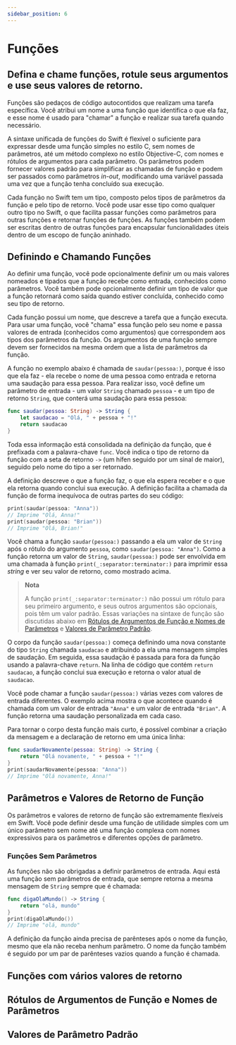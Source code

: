 ```yaml
---
sidebar_position: 6
---
```


# Funções

## Defina e chame funções, rotule seus argumentos e use seus valores de retorno.

Funções são pedaços de código autocontidos que realizam uma tarefa específica. Você atribui um nome a uma função que identifica o que ela faz, e esse nome é usado para "chamar" a função e realizar sua tarefa quando necessário.

A sintaxe unificada de funções do Swift é flexível o suficiente para expressar desde uma função simples no estilo C, sem nomes de parâmetros, até um método complexo no estilo Objective-C, com nomes e rótulos de argumentos para cada parâmetro. Os parâmetros podem fornecer valores padrão para simplificar as chamadas de função e podem ser passados como parâmetros *in-out*, modificando uma variável passada uma vez que a função tenha concluído sua execução.

Cada função no Swift tem um tipo, composto pelos tipos de parâmetros da função e pelo tipo de retorno. Você pode usar esse tipo como qualquer outro tipo no Swift, o que facilita passar funções como parâmetros para outras funções e retornar funções de funções. As funções também podem ser escritas dentro de outras funções para encapsular funcionalidades úteis dentro de um escopo de função aninhado.

## Definindo e Chamando Funções

Ao definir uma função, você pode opcionalmente definir um ou mais valores nomeados e tipados que a função recebe como entrada, conhecidos como parâmetros. Você também pode opcionalmente definir um tipo de valor que a função retornará como saída quando estiver concluída, conhecido como seu tipo de retorno.

Cada função possui um nome, que descreve a tarefa que a função executa. Para usar uma função, você "chama" essa função pelo seu nome e passa valores de entrada (conhecidos como argumentos) que correspondem aos tipos dos parâmetros da função. Os argumentos de uma função sempre devem ser fornecidos na mesma ordem que a lista de parâmetros da função.

A função no exemplo abaixo é chamada de `saudar(pessoa:)`, porque é isso que ela faz - ela recebe o nome de uma pessoa como entrada e retorna uma saudação para essa pessoa. Para realizar isso, você define um parâmetro de entrada - um valor `String` chamado `pessoa` - e um tipo de retorno `String`, que conterá uma saudação para essa pessoa:

```swift
func saudar(pessoa: String) -> String {
    let saudacao = "Olá, " + pessoa + "!"
    return saudacao
}
```

Toda essa informação está consolidada na definição da função, que é prefixada com a palavra-chave `func`. Você indica o tipo de retorno da função com a seta de retorno `->` (um hífen seguido por um sinal de maior), seguido pelo nome do tipo a ser retornado.

A definição descreve o que a função faz, o que ela espera receber e o que ela retorna quando conclui sua execução. A definição facilita a chamada da função de forma inequívoca de outras partes do seu código:

```swift
print(saudar(pessoa: "Anna"))
// Imprime "Olá, Anna!"
print(saudar(pessoa: "Brian"))
// Imprime "Olá, Brian!"
```

Você chama a função `saudar(pessoa:)` passando a ela um valor de `String` após o rótulo do argumento `pessoa`, como `saudar(pessoa: "Anna")`. Como a função retorna um valor de `String`, `saudar(pessoa:)` pode ser envolvida em uma chamada à função `print(_:separator:terminator:)` para imprimir essa *string* e ver seu valor de retorno, como mostrado acima.

> **Nota**
>
> A função `print(_:separator:terminator:)` não possui um rótulo para seu primeiro argumento, e seus outros argumentos são opcionais, pois têm um valor padrão. Essas variações na sintaxe de função são discutidas abaixo em [Rótulos de Argumentos de Função e Nomes de Parâmetros](#rótulos-de-argumentos-de-função-e-nomes-de-parâmetros) e [Valores de Parâmetro Padrão](#valores-de-parâmetro-padrão).

O corpo da função `saudar(pessoa:)` começa definindo uma nova constante do tipo `String` chamada `saudacao` e atribuindo a ela uma mensagem simples de saudação. Em seguida, essa saudação é passada para fora da função usando a palavra-chave `return`. Na linha de código que contém `return saudacao`, a função conclui sua execução e retorna o valor atual de `saudacao`.

Você pode chamar a função `saudar(pessoa:)` várias vezes com valores de entrada diferentes. O exemplo acima mostra o que acontece quando é chamada com um valor de entrada `"Anna"` e um valor de entrada `"Brian"`. A função retorna uma saudação personalizada em cada caso.

Para tornar o corpo desta função mais curto, é possível combinar a criação da mensagem e a declaração de retorno em uma única linha:

```swift
func saudarNovamente(pessoa: String) -> String {
    return "Olá novamente, " + pessoa + "!"
}
print(saudarNovamente(pessoa: "Anna"))
// Imprime "Olá novamente, Anna!"
```

## Parâmetros e Valores de Retorno de Função

Os parâmetros e valores de retorno de função são extremamente flexíveis em Swift. Você pode definir desde uma função de utilidade simples com um único parâmetro sem nome até uma função complexa com nomes expressivos para os parâmetros e diferentes opções de parâmetro.

### Funções Sem Parâmetros

As funções não são obrigadas a definir parâmetros de entrada. Aqui está uma função sem parâmetros de entrada, que sempre retorna a mesma mensagem de `String` sempre que é chamada:

```swift
func digaOlaMundo() -> String {
    return "olá, mundo"
}
print(digaOlaMundo())
// Imprime "olá, mundo"
```

A definição da função ainda precisa de parênteses após o nome da função, mesmo que ela não receba nenhum parâmetro. O nome da função também é seguido por um par de parênteses vazios quando a função é chamada.

## Funções com vários valores de retorno

## Rótulos de Argumentos de Função e Nomes de Parâmetros

## Valores de Parâmetro Padrão
